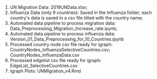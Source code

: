 1. UN Migration Data: 2019UNData.xlsx;
2. Influenza Data (only 9 countries): Saved in the Influenza folder; each country's data is saved in a csv file titled with the country name;
3. Automated data pipeline to process migration data: Data_Preprocessing_Migration_Increase_rate.ipynb;
4. Automated data pipeline to process influenza data: Version_01_Data_Preprocessing_for_10_Countries.ipynb
5. Processed country node csv file ready for igraph: CountryNodes_InfluenzaSelectiveCountries.csv; CountryNodes_InfluenzaData.csv
6. Processed edgelist csv file ready for igraph: EdgeList_SelectiveCountries.csv
7. Igraph Plots: UNMIgration_v4.Rmd
